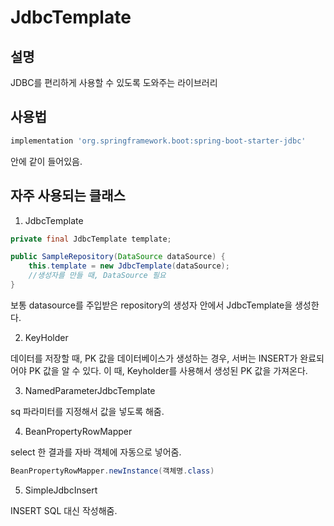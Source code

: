 # JdbcTemplate

## 설명
JDBC를 편리하게 사용할 수 있도록 도와주는 라이브러리 

## 사용법
~~~groovy
implementation 'org.springframework.boot:spring-boot-starter-jdbc'
~~~
안에 같이 들어있음. 

## 자주 사용되는 클래스

1. JdbcTemplate
~~~java
private final JdbcTemplate template;

public SampleRepository(DataSource dataSource) {
    this.template = new JdbcTemplate(dataSource);
    //생성자를 만들 때, DataSource 필요
}
~~~
보통 datasource를 주입받은 repository의 생성자 안에서 JdbcTemplate을 생성한다. 

2. KeyHolder

데이터를 저장할 때, PK 값을 데이터베이스가 생성하는 경우, 서버는 INSERT가 완료되어야 PK 값을 알 수 있다. 이 때, Keyholder를 사용해서 생성된 PK 값을 가져온다. 

3. NamedParameterJdbcTemplate

sq 파라미터를 지정해서 값을 넣도록 해줌. 

4. BeanPropertyRowMapper

select 한 결과를 자바 객체에 자동으로 넣어줌.

~~~java
BeanPropertyRowMapper.newInstance(객체명.class)
~~~

5. SimpleJdbcInsert

INSERT SQL 대신 작성해줌.
